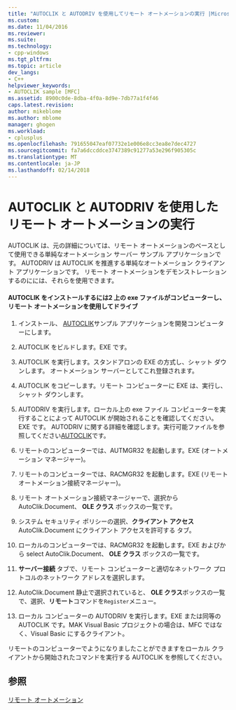 ```yaml
---
title: "AUTOCLIK と AUTODRIV を使用してリモート オートメーションの実行 |Microsoft ドキュメント"
ms.custom: 
ms.date: 11/04/2016
ms.reviewer: 
ms.suite: 
ms.technology:
- cpp-windows
ms.tgt_pltfrm: 
ms.topic: article
dev_langs:
- C++
helpviewer_keywords:
- AUTOCLIK sample [MFC]
ms.assetid: 8900c0de-8dba-4f0a-8d9e-7db77a1f4f46
caps.latest.revision: 
author: mikeblome
ms.author: mblome
manager: ghogen
ms.workload:
- cplusplus
ms.openlocfilehash: 791655047eaf07732e1e006e8cc3ea8e7dec4727
ms.sourcegitcommit: fa7a6dccddce3747389c91277a53e296f905305c
ms.translationtype: MT
ms.contentlocale: ja-JP
ms.lasthandoff: 02/14/2018
---
```

# <a name="running-remote-automation-using-autoclik-and-autodriv"></a>AUTOCLIK と AUTODRIV を使用したリモート オートメーションの実行
AUTOCLIK は、元の詳細については、リモート オートメーションのベースとして使用できる単純なオートメーション サーバー サンプル アプリケーションです。 AUTODRIV は AUTOCLIK を推進する単純なオートメーション クライアント アプリケーションです。 リモート オートメーションをデモンストレーションするのにには、それらを使用できます。  
  
#### <a name="to-install-autoclikexe-on-two-machines-and-drive-it-using-remote-automation"></a>AUTOCLIK をインストールするには2 上の exe ファイルがコンピューターし、リモート オートメーションを使用してドライブ  
  
1.  インストール、 [AUTOCLIK](../visual-cpp-samples.md)サンプル アプリケーションを開発コンピューターにします。  
  
2.  AUTOCLIK をビルドします。EXE です。  
  
3.  AUTOCLIK を実行します。スタンドアロンの EXE の方式し、シャット ダウンします。 オートメーション サーバーとしてこれ登録されます。  
  
4.  AUTOCLIK をコピーします。リモート コンピューターに EXE は、実行し、シャット ダウンします。  
  
5.  AUTODRIV を実行します。ローカル上の exe ファイル コンピューターを実行することによって AUTOCLIK が開始されることを確認してください。EXE です。 AUTODRIV に関する詳細を確認します。実行可能ファイルを参照してください[AUTOCLIK](../visual-cpp-samples.md)です。  
  
6.  リモートのコンピューターでは、AUTMGR32 を起動します。EXE (オートメーション マネージャー)。  
  
7.  リモートのコンピューターでは、RACMGR32 を起動します。EXE (リモート オートメーション接続マネージャー)。  
  
8.  リモート オートメーション接続マネージャーで、選択から AutoClik.Document、 **OLE クラス** ボックスの一覧です。  
  
9. システム セキュリティ ポリシーの選択、**クライアント アクセス**AutoClik.Document にクライアント アクセスを許可する タブ。  
  
10. ローカルのコンピューターでは、RACMGR32 を起動します。EXE およびから select AutoClik.Document、 **OLE クラス** ボックスの一覧です。  
  
11. **サーバー接続** タブで、リモート コンピューターと適切なネットワーク プロトコルのネットワーク アドレスを選択します。  
  
12. AutoClik.Document 静止で選択されていると、 **OLE クラス**ボックスの一覧で、選択、**リモート**コマンドを`Register`メニュー。  
  
13. ローカル コンピューターの AUTODRIV を実行します。EXE または同等の AUTOCLIK です。MAK Visual Basic プロジェクトの場合は、MFC ではなく、Visual Basic にするクライアント。  
  
 リモートのコンピューターでようになりましたことができますをローカル クライアントから開始されたコマンドを実行する AUTOCLIK を参照してください。  
  
## <a name="see-also"></a>参照  
 [リモート オートメーション](../mfc/remote-automation.md)


